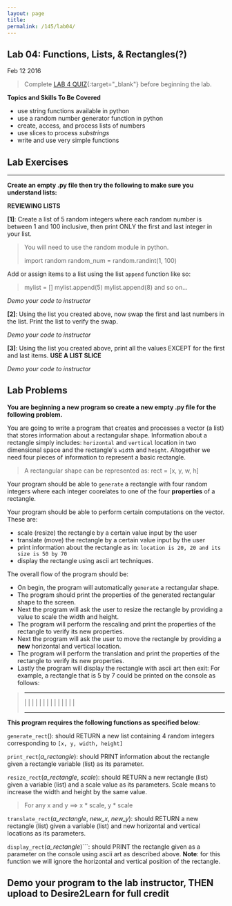 ```yaml
---
layout: page
title: 
permalink: /145/lab04/
---
```


Lab 04: Functions, Lists, & Rectangles(?) 
---
Feb 12 2016

> Complete [LAB 4 QUIZ](https://nmhu.desire2learn.com/d2l/le/content/28410/viewContent/270198/View?ou=28410){:target="_blank"} before beginning the lab.



**Topics and Skills To Be Covered**

* use string functions available in python
* use a random number generator function in python
* create, access, and process lists of numbers
* use slices to process *substrings*
* write and use very simple functions

Lab Exercises
---

---

**Create an empty .py file then try the following to make sure you understand lists:**

__REVIEWING LISTS__

**[1]**: Create a list of 5 random integers where each random number is between 1 and 100 inclusive, then print ONLY the first and last integer in your list.

>	You will need to use the random module in python.
>	
>	import random
>	random_num = random.randint(1, 100)

Add or assign items to a list using the list ```append``` function like so:

>	mylist = []
>	mylist.append(5)
> 	mylist.append(8)
>	and so on...

*Demo your code to instructor*

**[2]**: Using the list you created above, now swap the first and last numbers in the list. Print the list to verify the swap. 

*Demo your code to instructor*

**[3]**: Using the list you created above, print all the values EXCEPT for the first and last items. **USE A LIST SLICE**

*Demo your code to instructor*

Lab Problems
---
**You are beginning a new program so create a new empty .py file for the following problem.**

You are going to write a program that creates and processes a vector (a list) that stores information about a rectangular shape. Information about a rectangle simply includes: ```horizontal``` and ```vertical``` location in two dimensional space and the rectangle's ```width``` and ```height```. Altogether we need four pieces of information to represent a basic rectangle.

>	A rectangular shape can be represented as:
> 	rect = [x, y, w, h]

Your program should be able to ```generate``` a rectangle with four random integers where each integer coorelates to one of the four **properties** of a rectangle.

Your program should be able to perform certain computations on the vector. These are:

- scale (resize) the rectangle by a certain value input by the user
- translate (move) the rectangle by a certain value input by the user
- print information about the rectangle as in: ```location is 20, 20 and its size is 50 by 70```
- display the rectangle using ascii art techniques.

The overall flow of the program should be:

- On begin, the program will automatically ```generate``` a rectangular shape.
- The program should print the properties of the generated rectangular shape to the screen.
- Next the program will ask the user to resize the rectangle by providing a value to scale the width and height.
- The program will perform the rescaling and print the properties of the rectangle to verify its new properties.
- Next the program will ask the user to move the rectangle by providing a **new** horizontal and vertical location.
- The program will perform the translation and print the properties of the rectangle to verify its new properties.
- Lastly the program will display the rectangle with ascii art then exit: For example, a rectangle that is 5 by 7 could be printed on the console as follows:

>	- - - - -
>	|       |
>	|       |
>	|       |
>	|       |
>	|       |
>	|       |
>	|       |
>	- - - - -

**This program requires the following functions as specified below**:

```generate_rect```(): should RETURN a new list containing 4 random integers corresponding to ```[x, y, width, height]```

```print_rect```(*a_rectangle*): should PRINT information about the rectangle given a rectangle variable (list) as its parameter.

```resize_rect```(*a_rectangle*, *scale*): should RETURN a new rectangle (list) given a variable (list) and a scale value as its parameters. Scale means to increase the width and height by the same value. 

>	For any x and y ==> x * scale, y * scale

```translate_rect```(*a_rectangle*, *new_x*, *new_y*): should RETURN a new rectangle (list) given a variable (list) and new horizontal and vertical locations as its parameters.

```display_rect```(*a_rectangle*)```: should PRINT the rectangle given as a parameter on the console using ascii art as described above. **Note**: for this function we will ignore the horizontal and vertical position of the rectangle.



**Demo your program to the lab instructor, THEN upload to Desire2Learn for full credit**
---
